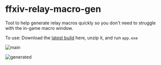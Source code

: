 # ffxiv-relay-macro-gen

Tool to help generate relay macros quickly so you don't need to struggle with the in-game macro window.


To use: Download the [latest build](deploy/win32/build/ffxiv-relay-macro-gen.zip) here, unzip it, and run `app.exe`

![main](https://user-images.githubusercontent.com/19272774/227573820-3c9f7579-6966-46ac-86f3-a6ba75d157fd.PNG)

![generated](https://user-images.githubusercontent.com/19272774/227574184-99a07247-34ba-4f32-a600-dd5f77d94f3c.PNG)
